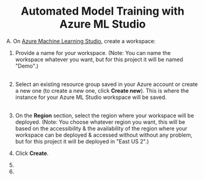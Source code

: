 <div align="center">
  <h1>Automated Model Training with Azure ML Studio</h1>
</div>


A. On [Azure Machine Learning Studio](https://ml.azure.com/), create a workspace:
1. Provide a name for your workspace. (Note: You can name the workspace whatever you want, but for this project it will be named "Demo".)<br><br>
2. Select an existing resource group saved in your Azure account or create a new one (to create a new one, click **Create new**). This is where the instance for your Azure ML Studio workspace will be saved.<br><br>
3. On the **Region** section, select the region where your workspace will be deployed. (Note: You choose whatever region you want, this will be based on the accessibility & the availability of the region where your workspace can be deployed & accessed without without any problem, but for this project it will be deployed in "East US 2".)<br>
4. Click **Create**.<br>




3. 


4. 







